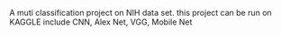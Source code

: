 A muti classification project on NIH data set.
this project can be run on KAGGLE
include CNN, Alex Net, VGG, Mobile Net
